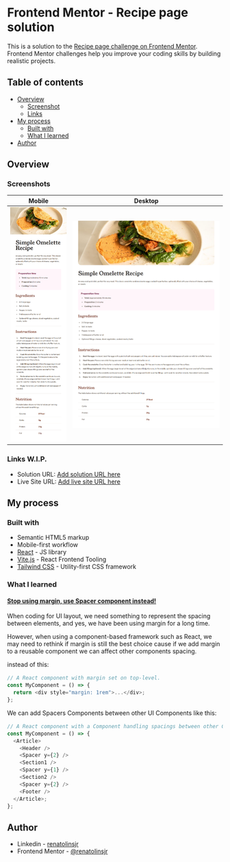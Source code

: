 # Frontend Mentor - Recipe page solution

This is a solution to the [Recipe page challenge on Frontend Mentor](https://www.frontendmentor.io/challenges/recipe-page-KiTsR8QQKm). Frontend Mentor challenges help you improve your coding skills by building realistic projects.

## Table of contents

- [Overview](#overview)
  - [Screenshot](#screenshot)
  - [Links](#links)
- [My process](#my-process)
  - [Built with](#built-with)
  - [What I learned](#what-i-learned)
- [Author](#author)

## Overview

### Screenshots

| Mobile                                                       | Desktop                                                        |
| ------------------------------------------------------------ | -------------------------------------------------------------- |
| ![Mobile](./assets/images/mobile-simple-omelette-recipe.png) | ![Desktop](./assets/images/desktop-simple-omelette-recipe.png) |

### Links W.I.P.

- Solution URL: [Add solution URL here](https://your-solution-url.com)
- Live Site URL: [Add live site URL here](https://your-live-site-url.com)

## My process

### Built with

- Semantic HTML5 markup
- Mobile-first workflow
- [React](https://reactjs.org/) - JS library
- [Vite.js](https://vitejs.dev/) - React Frontend Tooling
- [Tailwind CSS](https://tailwindcss.com/) - Utility-first CSS framework

### What I learned

#### [**Stop using margin, use Spacer component instead!**](https://javascript.plainenglish.io/stop-using-margin-use-spacer-component-instead-953d9b2dbacc)

When coding for UI layout, we need something to represent the spacing between elements, and yes, we have been using margin for a long time.

However, when using a component-based framework such as React, we may need to rethink if margin is still the best choice cause if we add margin to a reusable component we can affect other components spacing.

instead of this:

```js
// A React component with margin set on top-level.
const MyComponent = () => {
  return <div style="margin: 1rem">...</div>;
};
```

We can add Spacers Components between other UI Components like this:

```js
// A React component with a Component handling spacings between other Components.
const MyComponent = () => {
  <Article>
    <Header />
    <Spacer y={2} />
    <Section1 />
    <Spacer y={1} />
    <Section2 />
    <Spacer y={2} />
    <Footer />
  </Article>;
};
```

## Author

- Linkedin - [renatolinsjr](https://www.linkedin.com/in/renatolinsjr/)
- Frontend Mentor - [@renatolinsjr](https://www.frontendmentor.io/profile/renatolinsjr)
